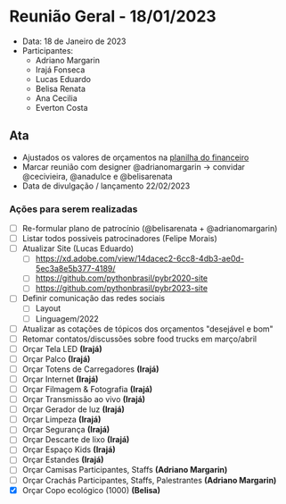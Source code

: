 # Reunião Geral - 18/01/2023

- Data: 18 de Janeiro de 2023  
- Participantes:
    - Adriano Margarin
    - Irajá Fonseca
    - Lucas Eduardo
    - Belisa Renata
    - Ana Cecilia
    - Everton Costa

    
## Ata

- Ajustados os valores de orçamentos na [planilha do financeiro](https://docs.google.com/spreadsheets/d/1TgYy1h9c9XHuJ0saMbA-9GzgKfLqyFsl/edit)
- Marcar reunião com designer @adrianomargarin -> convidar @cecivieira, @anadulce e @belisarenata
- Data de divulgação / lançamento 22/02/2023

### Ações para serem realizadas

- [ ] Re-formular plano de patrocínio (@belisarenata + @adrianomargarin)
- [ ] Listar todos possiveis patrocinadores (Felipe Morais)
- [ ] Atualizar Site (Lucas Eduardo)
    - [ ] https://xd.adobe.com/view/14dacec2-6cc8-4db3-ae0d-5ec3a8e5b377-4189/
    - [ ] https://github.com/pythonbrasil/pybr2020-site
    - [ ] https://github.com/pythonbrasil/pybr2023-site
- [ ] Definir comunicação das redes sociais
    - [ ] Layout
    - [ ] Linguagem/2022
- [ ] Atualizar as cotações de tópicos dos orçamentos "desejável e bom"
- [ ] Retomar contatos/discussões sobre food trucks em março/abril
- [ ] Orçar Tela LED **(Irajá)**
- [ ] Orçar Palco **(Irajá)**
- [ ] Orçar Totens de Carregadores **(Irajá)**
- [ ] Orçar Internet **(Irajá)**
- [ ] Orçar Filmagem & Fotografia **(Irajá)**
- [ ] Orçar Transmissão ao vivo **(Irajá)**
- [ ] Orçar Gerador de luz **(Irajá)**
- [ ] Orçar Limpeza **(Irajá)**
- [ ] Orçar Segurança **(Irajá)**
- [ ] Orçar Descarte de lixo **(Irajá)**
- [ ] Orçar Espaço Kids **(Irajá)**
- [ ] Orçar Estandes **(Irajá)**
- [ ] Orçar Camisas Participantes, Staffs **(Adriano Margarin)**
- [ ] Orçar Crachás Participantes, Staffs, Palestrantes **(Adriano Margarin)**
- [x] Orçar Copo ecológico (1000) **(Belisa)**